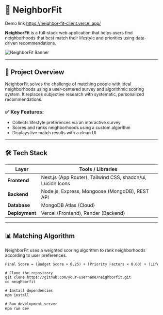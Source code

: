 # 🏡 NeighborFit

Demo link https://neighbor-fit-client.vercel.app/

**NeighborFit** is a full-stack web application that helps users find neighborhoods that best match their lifestyle and priorities using data-driven recommendations.

![NeighborFit Banner](public/assets/cover.png) <!-- Optional image -->

---

## 📄 Project Overview

NeighborFit solves the challenge of matching people with ideal neighborhoods using a user-centered survey and algorithmic scoring system. It replaces subjective research with systematic, personalized recommendations.

### ✅ Key Features:
- Collects lifestyle preferences via an interactive survey
- Scores and ranks neighborhoods using a custom algorithm
- Displays live match results with a clean UI

---

## 🛠️ Tech Stack

| Layer     | Tools / Libraries |
|-----------|------------------|
| **Frontend** | Next.js (App Router), Tailwind CSS, shadcn/ui, Lucide Icons |
| **Backend**  | Node.js, Express, Mongoose (MongoDB), REST API |
| **Database** | MongoDB Atlas (Cloud) |
| **Deployment** | Vercel (Frontend), Render (Backend) |

---

## 📊 Matching Algorithm

NeighborFit uses a weighted scoring algorithm to rank neighborhoods according to user preferences.

```txt
Final Score = (Budget Score × 0.25) + (Priority Factors × 0.60) + (Lifestyle Match × 0.15)

# Clone the repository
git clone https://github.com/your-username/neighborfit.git
cd neighborfit

# Install dependencies
npm install

# Run development server
npm run dev
